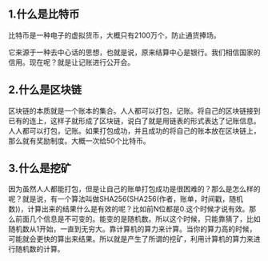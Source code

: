 ## 1.什么是比特币

比特币是一种电子的虚拟货币，大概只有2100万个，防止通货捧场。

它来源于一种去中心话的思想，也就是说，原来结算中心是银行。我们相信国家的信用。现在呢？就是让记账进行公开会。

## 2.什么是区块链

区块链的本质就是一个账本的集合。人人都可以打包，记账。将自己的区块链接到已有的连上，这样子就形成了区块链，说白了就是用链表的形式表达了记账信息。人人都可以打包，记账。如果打包成功，并且成功的将自己的账本放在区块链上，那么就有奖励制度。大概一次给50个比特币。

## 3.什么是挖矿

因为虽然人人都能打包，但是让自己的账单打包成功是很困难的？那么是怎么样的呢？就是说，有一个算法叫做SHA256(SHA256(作者，账单，时间戳，随机数))，计算出来的结果什么是有效的呢？比如前N位都是0.这个时候才说有效。那么前面几个信息是不可变的。能变的是随机数。所以这个时候，只能靠猜了，比如随机数从1开始，一直到无穷大。靠计算机的算力来计算。当你的算力高的时候，可能就会更快的算出来结果。所以就是产生了所谓的挖矿，利用计算机的算力来进行随机数的计算。
